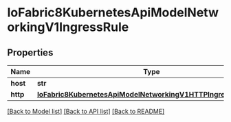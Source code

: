 # IoFabric8KubernetesApiModelNetworkingV1IngressRule

## Properties
Name | Type | Description | Notes
------------ | ------------- | ------------- | -------------
**host** | **str** |  | [optional] 
**http** | [**IoFabric8KubernetesApiModelNetworkingV1HTTPIngressRuleValue**](IoFabric8KubernetesApiModelNetworkingV1HTTPIngressRuleValue.md) |  | [optional] 

[[Back to Model list]](../README.md#documentation-for-models) [[Back to API list]](../README.md#documentation-for-api-endpoints) [[Back to README]](../README.md)

